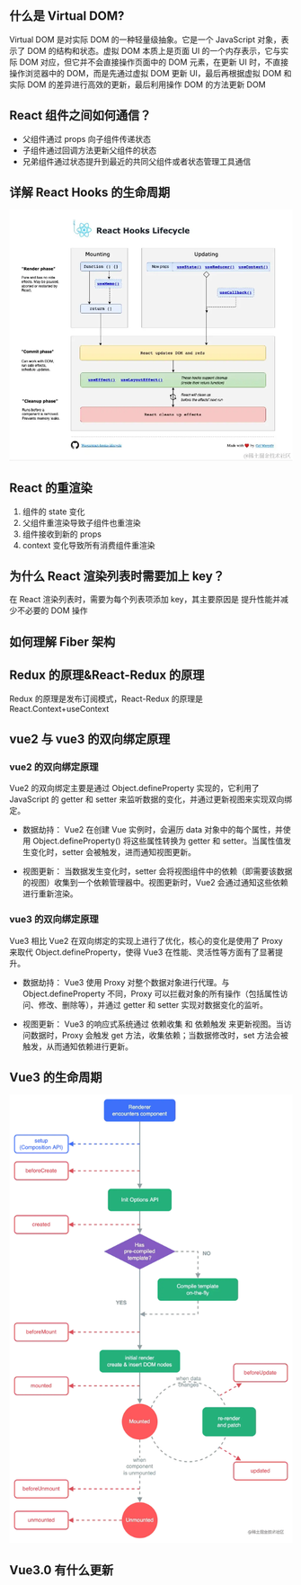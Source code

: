 ## 什么是 Virtual DOM?

Virtual DOM 是对实际 DOM 的一种轻量级抽象。它是一个 JavaScript 对象，表示了 DOM 的结构和状态。虚拟 DOM 本质上是页面 UI 的一个内存表示，它与实际 DOM 对应，但它并不会直接操作页面中的 DOM 元素，在更新 UI 时，不直接操作浏览器中的 DOM，而是先通过虚拟 DOM 更新 UI，最后再根据虚拟 DOM 和实际 DOM 的差异进行高效的更新，最后利用操作 DOM 的方法更新 DOM

## React 组件之间如何通信？

- 父组件通过 props 向子组件传递状态
- 子组件通过回调方法更新父组件的状态
- 兄弟组件通过状态提升到最近的共同父组件或者状态管理工具通信

## 详解 React Hooks 的生命周期

![React Lifecycle](./static/react_lifecycle.png)

## React 的重渲染

1. 组件的 state 变化
2. 父组件重渲染导致子组件也重渲染
3. 组件接收到新的 props
4. context 变化导致所有消费组件重渲染

## 为什么 React 渲染列表时需要加上 key？

在 React 渲染列表时，需要为每个列表项添加 key，其主要原因是 提升性能并减少不必要的 DOM 操作

## 如何理解 Fiber 架构

## Redux 的原理&React-Redux 的原理

Redux 的原理是发布订阅模式，React-Redux 的原理是 React.Context+useContext

## vue2 与 vue3 的双向绑定原理

### vue2 的双向绑定原理

Vue2 的双向绑定主要是通过 Object.defineProperty 实现的，它利用了 JavaScript 的 getter 和 setter 来监听数据的变化，并通过更新视图来实现双向绑定。

- 数据劫持： Vue2 在创建 Vue 实例时，会遍历 data 对象中的每个属性，并使用 Object.defineProperty() 将这些属性转换为 getter 和 setter。当属性值发生变化时，setter 会被触发，进而通知视图更新。

- 视图更新： 当数据发生变化时，setter 会将视图组件中的依赖（即需要该数据的视图）收集到一个依赖管理器中。视图更新时，Vue2 会通过通知这些依赖进行重新渲染。

### vue3 的双向绑定原理

Vue3 相比 Vue2 在双向绑定的实现上进行了优化，核心的变化是使用了 Proxy 来取代 Object.defineProperty，使得 Vue3 在性能、灵活性等方面有了显著提升。

- 数据劫持： Vue3 使用 Proxy 对整个数据对象进行代理。与 Object.defineProperty 不同，Proxy 可以拦截对象的所有操作（包括属性访问、修改、删除等），并通过 getter 和 setter 实现对数据变化的监听。

- 视图更新： Vue3 的响应式系统通过 依赖收集 和 依赖触发 来更新视图。当访问数据时，Proxy 会触发 get 方法，收集依赖；当数据修改时，set 方法会被触发，从而通知依赖进行更新。

## Vue3 的生命周期

![vue3_lifecycle](./static/vue3_lifecycle.png)

## Vue3.0 有什么更新
